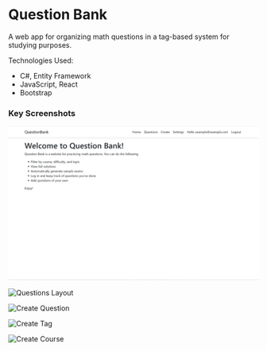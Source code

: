 # Question Bank

A web app for organizing math questions in a tag-based system for studying purposes.

Technologies Used:

- C#, Entity Framework
- JavaScript, React
- Bootstrap

### Key Screenshots

![Home](Images/1-Home.png)

![Questions Layout](5-Questions-Layout.png)

![Create Question](2-Create-Question.png)

![Create Tag](3-Create-Tag.png)

![Create Course](4-Create-Course.png)